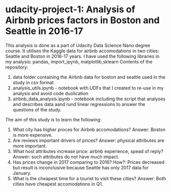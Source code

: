 # udacity-project-1: Analysis of Airbnb prices factors in Boston and Seattle in 2016-17

This analysis is done as a part of Udacity Data Science Nano degree course. 
It utilises the Kaggle data for airbnb accomodations in two cities: Seattle and Boston in 2016-17 years.
I have used the following libraries in my analysis: pandas, import_ipynb, matplotlib,sklearn
Contents of the repository:
1. data folder containing the Airbnb data for boston and seattle used in the study in csv format
2. analysis_utils.ipynb - notebook with UDFs that I created to re-use in my analysis and avoid code duolication
3. airbnb_data_analysis.ipynb - notebook including the script that analyses and describes data aand rund linear regressions to answer the questions of the study.

The aim of this study is to learn the following:
1. What city has higher proces for Airbnb accomodations? Answer: Boston is more expensive.
3. Are reviews important drivers of prices? Answer: physical attributes are more important. 
4. What host attributes increase price: airbnb experience, spead of reply? Answer: such attributes do not have much impact.
5. Has prices change in 2017 comparing to 2016? How?: Prices decreased but result is inconclusive because Seattle has only 2017 data for January.
6. What is the cheapest time for a tourist to visit these cities? Answer: Both cities have cheapest accomodations in Q1.
